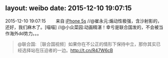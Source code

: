 layout: weibo
date: 2015-12-10 19:07:15
---
<meta name="referrer" content="no-referrer" />

2015-12-10 19:07:15  &nbsp;&nbsp;&nbsp;&nbsp;&nbsp;&nbsp; 来自 <a href="sinaweibo://customweibosource" rel="nofollow">iPhone 5s</a>
 //@崔永元:煽动性极强，含沙射影的，还好，我们麻木了。[喵喵] //@小众菜园:动画精湛！幸亏是联合国发的，不会被当作海外dd势力。。。
>  @联合国: ［联合国视频］如果你在不公正的情形下保持中立，那你其实已经选择站在压迫者的一边。http://t.cn/R47W6cB ​​​
